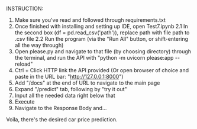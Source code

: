 INSTRUCTION:

1. Make sure you've read and followed through requirements.txt
2. Once finished with installing and setting up IDE, open Test7.ipynb
2.1 In the second box (df = pd.read_csv('path')), replace path with file path to .csv file
2.2 Run the program (via the "Run All" button, or shift-entering all the way through)
3. Open please.py and navigate to that file (by choosing directory) through the terminal, and run the API with "python -m uvicorn please:app --reload"
4. Ctrl + Click HTTP link the API provided (Or open browser of choice and paste in the URL bar: "http://127.0.0.1:8000")
5. Add "/docs" at the end of URL to navigate to the main page
6. Expand "/predict" tab, following by "try it out"
7. Input all the needed data right below that
8. Execute
9. Navigate to the Response Body and...

Voila, there's the desired car price prediction.